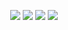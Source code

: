 
<p align="center">
  <img src="https://img.shields.io/static/v1?label=Python&message=framework&color=blue&style=for-the-badge&logo=PYTHON"/>
  <img src="http://img.shields.io/static/v1?label=License&message=MIT&color=green&style=for-the-badge"/>
  <img src="http://img.shields.io/static/v1?label=STATUS&message=CONCLUIDO&color=GREEN&style=for-the-badge"/>
  <img src="http://img.shields.io/static/v1?label=vers%C3%A3o%20do%20projeto&message=v1.0&color=violet&style=for-the-badge&logo=github">
</p>
